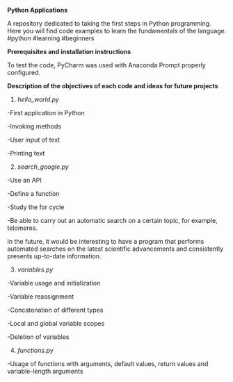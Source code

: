 **Python Applications**

A repository dedicated to taking the first steps in Python programming. Here you will find code examples to learn the fundamentals of the language. #python #learning #beginners


**Prerequisites and installation instructions**

To test the code, PyCharm was used with Anaconda Prompt properly configured.


**Description of the objectives of each code and ideas for future projects**

1. *hello_world.py*

-First application in Python

-Invoking methods

-User input of text

-Printing text

2. *search_google.py*

-Use an API

-Define a function

-Study the for cycle

-Be able to carry out an automatic search on a certain topic, for example, telomeres.

In the future, it would be interesting to have a program that performs automated searches on the latest scientific advancements and consistently presents up-to-date information.

3. *variables.py*

-Variable usage and initialization

-Variable reassignment

-Concatenation of different types

-Local and global variable scopes

-Deletion of variables

4. *functions.py*

-Usage of functions with arguments, default values, return values and variable-length arguments
